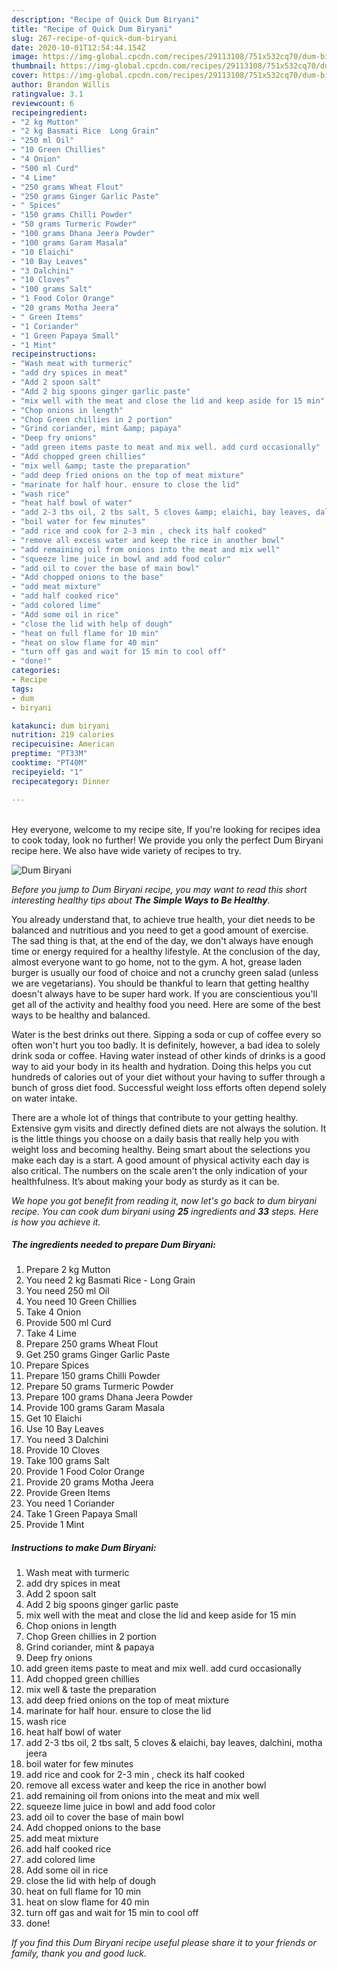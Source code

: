 ```yaml
---
description: "Recipe of Quick Dum Biryani"
title: "Recipe of Quick Dum Biryani"
slug: 267-recipe-of-quick-dum-biryani
date: 2020-10-01T12:54:44.154Z
image: https://img-global.cpcdn.com/recipes/29113108/751x532cq70/dum-biryani-recipe-main-photo.jpg
thumbnail: https://img-global.cpcdn.com/recipes/29113108/751x532cq70/dum-biryani-recipe-main-photo.jpg
cover: https://img-global.cpcdn.com/recipes/29113108/751x532cq70/dum-biryani-recipe-main-photo.jpg
author: Brandon Willis
ratingvalue: 3.1
reviewcount: 6
recipeingredient:
- "2 kg Mutton"
- "2 kg Basmati Rice  Long Grain"
- "250 ml Oil"
- "10 Green Chillies"
- "4 Onion"
- "500 ml Curd"
- "4 Lime"
- "250 grams Wheat Flout"
- "250 grams Ginger Garlic Paste"
- " Spices"
- "150 grams Chilli Powder"
- "50 grams Turmeric Powder"
- "100 grams Dhana Jeera Powder"
- "100 grams Garam Masala"
- "10 Elaichi"
- "10 Bay Leaves"
- "3 Dalchini"
- "10 Cloves"
- "100 grams Salt"
- "1 Food Color Orange"
- "20 grams Motha Jeera"
- " Green Items"
- "1 Coriander"
- "1 Green Papaya Small"
- "1 Mint"
recipeinstructions:
- "Wash meat with turmeric"
- "add dry spices in meat"
- "Add 2 spoon salt"
- "Add 2 big spoons ginger garlic paste"
- "mix well with the meat and close the lid and keep aside for 15 min"
- "Chop onions in length"
- "Chop Green chillies in 2 portion"
- "Grind coriander, mint &amp; papaya"
- "Deep fry onions"
- "add green items paste to meat and mix well. add curd occasionally"
- "Add chopped green chillies"
- "mix well &amp; taste the preparation"
- "add deep fried onions on the top of meat mixture"
- "marinate for half hour. ensure to close the lid"
- "wash rice"
- "heat half bowl of water"
- "add 2-3 tbs oil, 2 tbs salt, 5 cloves &amp; elaichi, bay leaves, dalchini, motha jeera"
- "boil water for few minutes"
- "add rice and cook for 2-3 min , check its half cooked"
- "remove all excess water and keep the rice in another bowl"
- "add remaining oil from onions into the meat and mix well"
- "squeeze lime juice in bowl and add food color"
- "add oil to cover the base of main bowl"
- "Add chopped onions to the base"
- "add meat mixture"
- "add half cooked rice"
- "add colored lime"
- "Add some oil in rice"
- "close the lid with help of dough"
- "heat on full flame for 10 min"
- "heat on slow flame for 40 min"
- "turn off gas and wait for 15 min to cool off"
- "done!"
categories:
- Recipe
tags:
- dum
- biryani

katakunci: dum biryani 
nutrition: 219 calories
recipecuisine: American
preptime: "PT33M"
cooktime: "PT40M"
recipeyield: "1"
recipecategory: Dinner

---
```

<br>
Hey everyone, welcome to my recipe site, If you're looking for recipes idea to cook today, look no further! We provide you only the perfect Dum Biryani recipe here. We also have wide variety of recipes to try.
<br>


![Dum Biryani](https://img-global.cpcdn.com/recipes/29113108/751x532cq70/dum-biryani-recipe-main-photo.jpg)

<i>Before you jump to Dum Biryani recipe, you may want to read this short interesting healthy tips about <strong>The Simple Ways to Be Healthy</strong>.</i>

You already understand that, to achieve true health, your diet needs to be balanced and nutritious and you need to get a good amount of exercise. The sad thing is that, at the end of the day, we don't always have enough time or energy required for a healthy lifestyle. At the conclusion of the day, almost everyone want to go home, not to the gym. A hot, grease laden burger is usually our food of choice and not a crunchy green salad (unless we are vegetarians). You should be thankful to learn that getting healthy doesn't always have to be super hard work. If you are conscientious you'll get all of the activity and healthy food you need. Here are some of the best ways to be healthy and balanced.

Water is the best drinks out there. Sipping a soda or cup of coffee every so often won't hurt you too badly. It is definitely, however, a bad idea to solely drink soda or coffee. Having water instead of other kinds of drinks is a good way to aid your body in its health and hydration. Doing this helps you cut hundreds of calories out of your diet without your having to suffer through a bunch of gross diet food. Successful weight loss efforts often depend solely on water intake.

There are a whole lot of things that contribute to your getting healthy. Extensive gym visits and directly defined diets are not always the solution. It is the little things you choose on a daily basis that really help you with weight loss and becoming healthy. Being smart about the selections you make each day is a start. A good amount of physical activity each day is also critical. The numbers on the scale aren't the only indication of your healthfulness. It’s about making your body as sturdy as it can be. 


<i>We hope you got benefit from reading it, now let's go back to dum biryani recipe. You can cook dum biryani using <strong>25</strong> ingredients and <strong>33</strong> steps. Here is how you achieve it.
</i>

##### The ingredients needed to prepare Dum Biryani:

1. Prepare 2 kg Mutton
1. You need 2 kg Basmati Rice - Long Grain
1. You need 250 ml Oil
1. You need 10 Green Chillies
1. Take 4 Onion
1. Provide 500 ml Curd
1. Take 4 Lime
1. Prepare 250 grams Wheat Flout
1. Get 250 grams Ginger Garlic Paste
1. Prepare  Spices
1. Prepare 150 grams Chilli Powder
1. Prepare 50 grams Turmeric Powder
1. Prepare 100 grams Dhana Jeera Powder
1. Provide 100 grams Garam Masala
1. Get 10 Elaichi
1. Use 10 Bay Leaves
1. You need 3 Dalchini
1. Provide 10 Cloves
1. Take 100 grams Salt
1. Provide 1 Food Color Orange
1. Provide 20 grams Motha Jeera
1. Provide  Green Items
1. You need 1 Coriander
1. Take 1 Green Papaya Small
1. Provide 1 Mint


##### Instructions to make Dum Biryani:

1. Wash meat with turmeric
1. add dry spices in meat
1. Add 2 spoon salt
1. Add 2 big spoons ginger garlic paste
1. mix well with the meat and close the lid and keep aside for 15 min
1. Chop onions in length
1. Chop Green chillies in 2 portion
1. Grind coriander, mint &amp; papaya
1. Deep fry onions
1. add green items paste to meat and mix well. add curd occasionally
1. Add chopped green chillies
1. mix well &amp; taste the preparation
1. add deep fried onions on the top of meat mixture
1. marinate for half hour. ensure to close the lid
1. wash rice
1. heat half bowl of water
1. add 2-3 tbs oil, 2 tbs salt, 5 cloves &amp; elaichi, bay leaves, dalchini, motha jeera
1. boil water for few minutes
1. add rice and cook for 2-3 min , check its half cooked
1. remove all excess water and keep the rice in another bowl
1. add remaining oil from onions into the meat and mix well
1. squeeze lime juice in bowl and add food color
1. add oil to cover the base of main bowl
1. Add chopped onions to the base
1. add meat mixture
1. add half cooked rice
1. add colored lime
1. Add some oil in rice
1. close the lid with help of dough
1. heat on full flame for 10 min
1. heat on slow flame for 40 min
1. turn off gas and wait for 15 min to cool off
1. done!


<i>If you find this Dum Biryani recipe useful please share it to your friends or family, thank you and good luck.</i>
